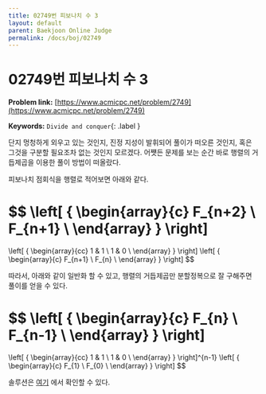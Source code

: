 ```yaml
---
title: 02749번 피보나치 수 3
layout: default
parent: Baekjoon Online Judge
permalink: /docs/boj/02749
---
```


# 02749번 피보나치 수 3

**Problem link:** [https://www.acmicpc.net/problem/2749](https://www.acmicpc.net/problem/2749)

**Keywords:** `Divide and conquer`{: .label }

단지 멍청하게 외우고 있는 것인지, 진정 지성이 발휘되어 풀이가 떠오른 것인지, 혹은 그것을 구분할 필요조차 없는 것인지 모르겠다.
어쩃든 문제를 보는 순간 바로 행렬의 거듭제곱을 이용한 풀이 방법이 떠올랐다.

피보나치 점회식을 행렬로 적어보면 아래와 같다.

$$
\left[
    {
        \begin{array}{c}
        F_{n+2} \\
        F_{n+1} \\
        \end{array}
    }
\right]
=
\left[
    {
        \begin{array}{cc}
        1 & 1 \\
        1 & 0 \\
        \end{array}
    }
\right]
\left[
    {
        \begin{array}{c}
        F_{n+1} \\
        F_{n}   \\
        \end{array}
    }
\right]
$$

따라서, 아래와 같이 일반화 할 수 있고, 행렬의 거듭제곱만 분할정복으로 잘 구해주면 풀이를 얻을 수 있다.

$$
\left[
    {
        \begin{array}{c}
        F_{n} \\
        F_{n-1} \\
        \end{array}
    }
\right]
=
\left[
    {
        \begin{array}{cc}
        1 & 1 \\
        1 & 0 \\
        \end{array}
    }
\right]^{n-1}
\left[
    {
        \begin{array}{c}
        F_{1} \\
        F_{0} \\
        \end{array}
    }
\right]
$$

솔루션은 [여기](https://github.com/i-am-wonseoklee/i-am-wonseoklee.github.io/blob/main/docs/boj/02749/sol.cc) 에서 확인할 수 있다.

<script src="https://utteranc.es/client.js"
        repo="i-am-wonseoklee/i-am-wonseoklee.github.io"
        issue-term="pathname"
        theme="github-dark-orange"
        crossorigin="anonymous"
        async>
</script>